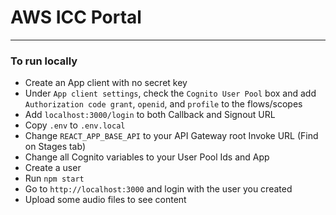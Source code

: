 # AWS ICC Portal
---
### To run locally
 - Create an App client with no secret key
 - Under `App client settings`, check the `Cognito User Pool` box and add `Authorization code grant`, `openid`, and `profile` to the flows/scopes
 - Add `localhost:3000/login` to both Callback and Signout URL
 - Copy `.env` to `.env.local`
 - Change `REACT_APP_BASE_API` to your API Gateway root Invoke URL (Find on Stages tab)
 - Change all Cognito variables to your User Pool Ids and App
 - Create a user
 - Run `npm start`
 - Go to `http://localhost:3000` and login with the user you created
 - Upload some audio files to see content